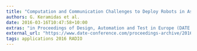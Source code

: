 ```yaml
---
title: "Computation and Communication Challenges to Deploy Robots in Assisted Living Environments"
authors: G. Keramidas et al.
date: 2016-03-16T10:47:58+10:00
extras: "in Proceedings of Design, Automation and Test in Europe (DATE 16), EU projects special track, Dresden, Germany, 14-18 March 2016."
external_url: "https://www.date-conference.com/proceedings-archive/2016/html/1017.xml"
tags: applications 2016 RADIO
---
```

<!--
Demographic and epidemiologic transitions have brought forward a new health care paradigm with the presence of both growing elderly population and chronic diseases. Recent technological advances can support elderly people in their domestic environment assuming that several ethical and clinical requirements can be met. This paper presents an architecture that is able to meet these requirements and investigates the technical challenges introduced by our approach.-->
